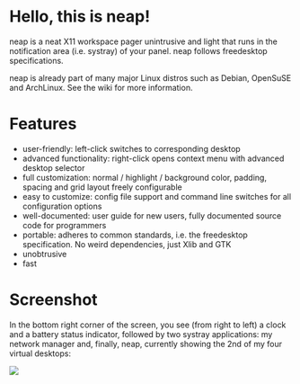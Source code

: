 Hello, this is neap!
====================
neap is a neat X11 workspace pager unintrusive and light that runs in the notification area (i.e. systray) of your panel. neap follows freedesktop specifications.

neap is already part of many major Linux distros such as Debian, OpenSuSE and ArchLinux. See the wiki for more information.

Features
=============
* user-friendly: left-click switches to corresponding desktop
* advanced functionality: right-click opens context menu with advanced desktop selector
* full customization: normal / highlight / background color, padding, spacing and grid layout freely configurable
* easy to customize: config file support and command line switches for all configuration options
* well-documented: user guide for new users, fully documented source code for programmers
* portable: adheres to common standards, i.e. the freedesktop specification. No weird dependencies, just Xlib and GTK
* unobtrusive
* fast

Screenshot
==========
In the bottom right corner of the screen, you see (from right to left) a clock and a battery status indicator, followed by two systray applications: my network manager and, finally, neap, currently showing the 2nd of my four virtual desktops:

<img src="https://raw.githubusercontent.com/vzxwco/neap/master/screenshot.png" />


